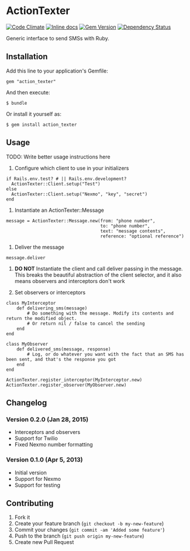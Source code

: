 # ActionTexter

[![Code Climate](https://codeclimate.com/github/watu/action_texter.png)](https://codeclimate.com/github/watu/action_texter)
[![Inline docs](http://inch-ci.org/github/watu/action_texter.png)](http://inch-ci.org/github/watu/action_texter)
[![Gem Version](https://badge.fury.io/rb/action_texter.png)](http://badge.fury.io/rb/action_texter)
[![Dependency Status](https://gemnasium.com/watu/action_texter.svg)](https://gemnasium.com/watu/action_texter)

Generic interface to send SMSs with Ruby.

## Installation

Add this line to your application's Gemfile:

    gem "action_texter"

And then execute:

    $ bundle

Or install it yourself as:

    $ gem install action_texter

## Usage

TODO: Write better usage instructions here

1. Configure which client to use in your initializers

```
if Rails.env.test? # || Rails.env.development?
  ActionTexter::Client.setup("Test")
else
  ActionTexter::Client.setup("Nexmo", "key", "secret")
end
```

1. Instantiate an ActionTexter::Message

```
message = ActionTexter::Message.new(from: "phone number",
                                    to: "phone number",
                                    text: "message contents",
                                    reference: "optional reference")
```

1. Deliver the message

```
message.deliver
```

1. **DO NOT** Instantiate the client and call deliver passing in the message. This breaks the beautiful abstraction
     of the client selector, and it also means observers and interceptors don't work

1. Set observers or interceptors

```
class MyInterceptor
    def delivering_sms(message)
        # Do something with the message. Modify its contents and return the modified object.
        # Or return nil / false to cancel the sending
    end
end

class MyObserver
    def delivered_sms(message, response)
        # Log, or do whatever you want with the fact that an SMS has been sent, and that's the response you got
    end
end

ActionTexter.register_interceptor(MyInterceptor.new)
ActionTexter.register_observer(MyObserver.new)
```

## Changelog

### Version 0.2.0 (Jan 28, 2015)
- Interceptors and observers
- Support for Twilio
- Fixed Nexmo number formatting

### Version 0.1.0 (Apr 5, 2013)
- Initial version
- Support for Nexmo
- Support for testing

## Contributing

1. Fork it
2. Create your feature branch (`git checkout -b my-new-feature`)
3. Commit your changes (`git commit -am 'Added some feature'`)
4. Push to the branch (`git push origin my-new-feature`)
5. Create new Pull Request
